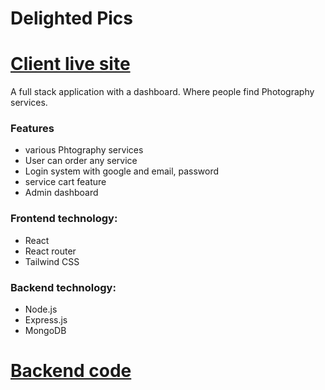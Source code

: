 # Delighted Pics

# [Client live site](https://delighted-pics.web.app/)

A full stack application with a dashboard. Where people find Photography services.

### Features

- various Phtography services
- User can order any service
- Login system with google and email, password
- service cart feature
- Admin dashboard

### Frontend technology:

- React
- React router
- Tailwind CSS

### Backend technology:

- Node.js
- Express.js
- MongoDB

# [Backend code](https://github.com/apelmahmudDev/delighted-pics-server)
